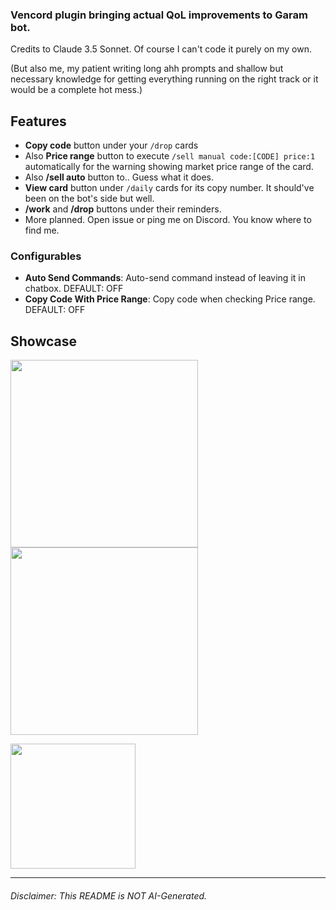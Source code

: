 ### Vencord plugin bringing actual QoL improvements to Garam bot.

Credits to Claude 3.5 Sonnet. Of course I can't code it purely on my own.

(But also me, my patient writing long ahh prompts and shallow but necessary knowledge for getting everything running on the right track or it would be a complete hot mess.)

## Features

- **Copy code** button under your `/drop` cards
- Also **Price range** button to execute `/sell manual code:[CODE] price:1` automatically for the warning showing market price range of the card.
- Also **/sell auto** button to.. Guess what it does.
- **View card** button under `/daily` cards for its copy number. It should've been on the bot's side but well.
- **/work** and **/drop** buttons under their reminders.
- More planned. Open issue or ping me on Discord. You know where to find me.

### Configurables

- **Auto Send Commands**: Auto-send command instead of leaving it in chatbox. DEFAULT: OFF
- **Copy Code With Price Range**: Copy code when checking Price range. DEFAULT: OFF

## Showcase

<img src="https://github.com/user-attachments/assets/0f7474b2-5a23-41b3-8bdf-04bb352f6215" height="300"><img src="https://github.com/user-attachments/assets/34593de6-e932-44da-b81d-6931653deb42" height="300">

<img src="https://github.com/user-attachments/assets/e1231373-efa6-448d-bca7-64554ccc99eb" height="200">

------

###### Disclaimer: This README is NOT AI-Generated.
